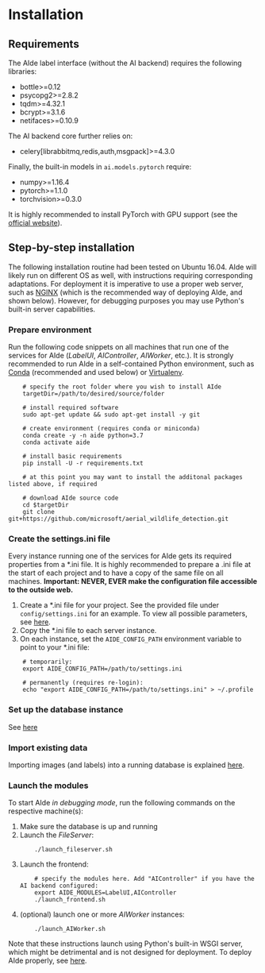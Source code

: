 # Installation

## Requirements

The AIde label interface (without the AI backend) requires the following libraries:

* bottle>=0.12
* psycopg2>=2.8.2
* tqdm>=4.32.1
* bcrypt>=3.1.6
* netifaces>=0.10.9

The AI backend core further relies on:

* celery[librabbitmq,redis,auth,msgpack]>=4.3.0


Finally, the built-in models in `ai.models.pytorch` require:

* numpy>=1.16.4
* pytorch>=1.1.0
* torchvision>=0.3.0

It is highly recommended to install PyTorch with GPU support (see the [official website](https://pytorch.org/get-started/locally/)).


## Step-by-step installation

The following installation routine had been tested on Ubuntu 16.04. AIde will likely run on different OS as well, with instructions requiring corresponding adaptations.
For deployment it is imperative to use a proper web server, such as [NGINX](https://www.nginx.com/) (which is the recommended way of deploying AIde, and shown below). However, for debugging purposes you may use Python's built-in server capabilities.



### Prepare environment

Run the following code snippets on all machines that run one of the services for AIde (_LabelUI_, _AIController_, _AIWorker_, etc.).
It is strongly recommended to run AIde in a self-contained Python environment, such as [Conda](https://conda.io/) (recommended and used below) or [Virtualenv](https://virtualenv.pypa.io).

```
    # specify the root folder where you wish to install AIde
    targetDir=/path/to/desired/source/folder

    # install required software
    sudo apt-get update && sudo apt-get install -y git

    # create environment (requires conda or miniconda)
    conda create -y -n aide python=3.7
    conda activate aide

    # install basic requirements
    pip install -U -r requirements.txt

    # at this point you may want to install the additonal packages listed above, if required

    # download AIde source code
    cd $targetDir
    git clone git+https://github.com/microsoft/aerial_wildlife_detection.git
```


### Create the settings.ini file

Every instance running one of the services for AIde gets its required properties from a *.ini file.
It is highly recommended to prepare a .ini file at the start of each project and to have a copy of the same file on all machines.
**Important: NEVER, EVER make the configuration file accessible to the outside web.**

1. Create a *.ini file for your project. See the provided file under `config/settings.ini` for an example. To view all possible parameters, see [here](configure_settings.md).
2. Copy the *.ini file to each server instance.
3. On each instance, set the `AIDE_CONFIG_PATH` environment variable to point to your *.ini file:
```
    # temporarily:
    export AIDE_CONFIG_PATH=/path/to/settings.ini

    # permanently (requires re-login):
    echo "export AIDE_CONFIG_PATH=/path/to/settings.ini" > ~/.profile
```


### Set up the database instance

See [here](setup_db.md)




### Import existing data

Importing images (and labels) into a running database is explained [here](import_data.md).



### Launch the modules

To start AIde _in debugging mode_, run the following commands on the respective machine(s):

1. Make sure the database is up and running
2. Launch the _FileServer_:
    ```
        ./launch_fileserver.sh
    ```
3. Launch the frontend:
    ```
        # specify the modules here. Add "AIController" if you have the AI backend configured:
        export AIDE_MODULES=LabelUI,AIController
        ./launch_frontend.sh
    ```
4. (optional) launch one or more _AIWorker_ instances:
    ```
        ./launch_AIWorker.sh
    ```

Note that these instructions launch using Python's built-in WSGI server, which might be detrimental and is not designed for deployment.
To deploy AIde properly, see [here](deployment.md).